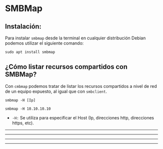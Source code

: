 # SMBMap

## Instalación:
Para instalar `smbmap` desde la terminal en cualquier distribución Debian podemos utilizar el siguiente comando:

    sudo apt install smbmap

## ¿Cómo listar recursos compartidos con SMBMap?

Con `cmbmap` podemos tratar de listar los recursos compartidos a nivel de red de un equipo expuesto, al igual que con `smbclient`.

    smbmap -H [Ip]

    smbmap -H 10.10.10.10 
    
* `-H:` Se utiliza para especificar el Host (Ip, direcciones http, direcciones https, etc).

---
---
  
    
<html lang="en">
<head>
  
</head>
<body>

<script src="https://utteranc.es/client.js"
    repo="F1r0x/gestion-comentarios"
    issue-term="pathname"
    theme="github-light"
    crossorigin="anonymous"
    async>
</script>
          
    
  </body>
</html>
  
  
---
---
